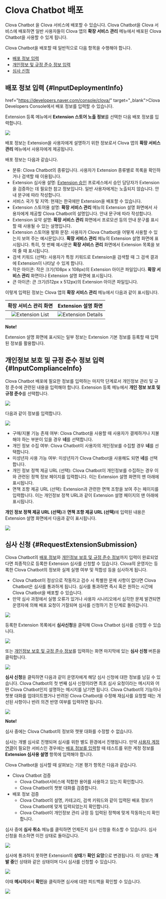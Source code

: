 # Clova Chatbot 배포

Clova Chatbot 을 Clova 서비스에 배포할 수 있습니다. Clova Chatbot을 Clova 서비스에 배포하면 일반 사용자들이 Clova 앱의 **확장 서비스 관리** 메뉴에서 배포된 Clova Chatbot을 사용할 수 있게 됩니다.

Clova Chatbot을 배포할 때 일반적으로 다음 항목을 수행해야 합니다.

* [배포 정보 입력](#InputDeploymentInfo)
* [개인정보 및 규정 준수 정보 입력](#InputComplianceInfo)
* [심사 신청](#RequestExtensionSubmission)

## 배포 정보 입력 {#InputDeploymentInfo}

href="https://developers.naver.com/console/clova/" target="_blank">Clova Developers Console</a>에서 배포 정보를 입력할 수 있습니다.

Extension 등록 메뉴에서 **Extension 스토어 노출 정보**를 선택한 다음 배포 정보를 입력합니다.

![](/DevConsole/Resources/Images/DevConsole-Deployment_Info_Menu.png)

배포 정보는 Extension을 사용자에게 설명하기 위한 정보로서 Clova 앱의 **확장 서비스 관리** 메뉴에서 사용자에게 제공됩니다.

배포 정보는 다음과 같습니다.

* 분류: Clova Chatbot의 종류입니다. 사용자가 Extension 종류별로 목록을 확인하거나 검색할 때 이용됩니다.
* Extension 심사용 설명: [Extension 승인](#RequestExtensionSubmission) 프로세스에서 승인 담당자가 Extension을 검증하는 데 필요한 참고 정보입니다. 일반 사용자에게는 노출되지 않습니다. 안내 문구에 따라 작성합니다.
* 서비스 국가 및 지역: 현재는 한국에만 Extension을 배포할 수 있습니다.
* Extension 스토어용 설명: **확장 서비스 관리** 메뉴의 Extension 설명 화면에서 사용자에게 제공할 Clova Chatbot의 설명입니다. 안내 문구에 따라 작성합니다.
* Extension 요약 설명: **확장 서비스 관리** 화면에서 프로모션 등의 안내 문구를 표시할 때 사용될 수 있는 설명입니다.
* Extension 스토어용 발화 문장: 사용자가 Clova Chatbot을 어떻게 사용할 수 있는지 보여 주는 예시문입니다. **확장 서비스 관리** 메뉴의 Extension 설명 화면에 표시됩니다. 특히, 첫 번째 예시문은 **확장 서비스 관리** 화면에서 Extension 목록을 보여 줄 때 표시됩니다.
* 검색 키워드 (선택): 사용자가 특정 키워드로 Extension을 검색할 때 그 검색 결과에 Extension이 나타날 수 있게 합니다.
* 작은 아이콘: 작은 크기(108px x 108px)의 Extension 아이콘 파일입니다. **확장 서비스 관리** 화면이나 Extension 설명 화면에 표시됩니다.
* 큰 아이콘: 큰 크기(512px x 512px)의 Extension 아이콘 파일입니다.

이렇게 입력된 정보는 Clova 앱의 **확장 서비스 관리** 메뉴에서 다음과 같이 표시됩니다.

|확장 서비스 관리 화면|Extension 설명 화면|
|:-:|:-:|
|![Extension List](/DevConsole/Resources/Images/DevConsole-Store_UI_Example-Extension_Store_Home.png)|![Extension Details](/DevConsole/Resources/Images/DevConsole-Store_UI_Example-Extension_Page.png)|

<div class="note"><p><strong>Note!</strong></p>
<p>Extension 설명 화면에 표시되는 일부 정보는 Extension 기본 정보를 등록할 때 입력된 정보를 활용합니다.</p></div>

## 개인정보 보호 및 규정 준수 정보 입력 {#InputComplianceInfo}

Clova Chatbot 배포에 필요한 정보를 입력하는 마지막 단계로서 개인정보 관리 및 규정 준수에 관련된 내용을 입력해야 합니다. Extension 등록 메뉴에서 **개인 정보 보호 및 규정 준수**를 선택합니다.

![](/DevConsole/Resources/Images/DevConsole-Policy_Menu.png)

다음과 같이 정보를 입력합니다.

![](/DevConsole/Resources/Images/DevConsole-Input_Policy.png)

* 구매/지불 기능 존재 여부: Clova Chatbot을 사용할 때 사용자가 결제하거나 지불해야 하는 부분이 있을 경우 **네**를 선택합니다.
* 개인 정보 수집 여부: Clova Chatbot이 사용자의 개인정보를 수집할 경우 **네**를 선택합니다.
* 미성년자 사용 가능 여부: 미성년자가 Clova Chatbot을 사용해도 되면 **네**를 선택합니다.
* 개인 정보 정책 제공 URL (선택): Clova Chatbot이 개인정보를 수집하는 경우 이와 관련된 정책 정보 페이지를 입력합니다. 이는 Extension 설명 화면의 맨 아래에 표시됩니다.
* 면책 조항 제공 URL (선택): Extension과 관련한 면책 조항을 보여 주는 페이지를 입력합니다. 이는 개인정보 정책 URL과 같이 Extension 설명 페이지의 맨 아래에 표시됩니다.

**개인 정보 정책 제공 URL (선택)**<!-- -->과 **면책 조항 제공 URL (선택)**<!-- -->에 입력된 내용은 Extension 설명 화면에서 다음과 같이 표시됩니다.

![](/DevConsole/Resources/Images/DevConsole-Store_UI_Example-Extension_Policy.png)

## 심사 신청 {#RequestExtensionSubmission}

Clova Chatbot의 [배포 정보](#InputDeploymentInfo)와 [개인정보 보호 및 규정 준수 정보](#InputComplianceInfo)까지 입력이 완료되었다면 최종적으로 등록한 Extension 심사를 신청할 수 있습니다. Clova의 운영자는 등록한 Clova Chatbot의 정보와 실제 실행 여부 및 적합성 등을 심사하게 됩니다.

* Clova Chatbot이 정상으로 작동하고 검수 시 특별한 문제 사항이 없다면 Clova Chatbot은 심사를 통과하게 됩니다. 심사를 통과하면 즉시 혹은 원하는 시간에 Clova Chatbot을 배포할 수 있습니다.
* 만약 심사 과정에서 실행 오류가 있거나 사용자 시나리오에서 심각한 문제 발견되면 운영자에 의해 배포 요청이 거절되며 심사를 신청하기 전 단계로 돌아갑니다.

![](/DevConsole/Resources/Images/DevConsole-Extension_Submission_Process.png)

등록한 Extension 목록에서 **심사신청**을 클릭해 Clova Chatbot 심사를 신청할 수 있습니다.

![](/DevConsole/Resources/Images/DevConsole-Submit_Extension_1.png)

또는 [개인정보 보호 및 규정 준수 정보](#InputComplianceInfo)를 입력하는 화면 마지막에 있는 **심사 신청** 버튼을 클릭합니다.

![](/DevConsole/Resources/Images/DevConsole-Submit_Extension_2.png)

**심사 신청**을 클릭하면 다음과 같이 운영자에게 해당 심사 신청에 대한 정보를 남길 수 있습니다. Clova Chatbot의 첫 번째 심사 신청이라면 최초 심사 요청이라는 메시지와 어떤 Clova Chatbot인지 설명하는 메시지를 남기면 됩니다. Clova Chatbot의 기능이나 챗봇 대화를 업데이트했거나 반려된 Clova Chatbot을 수정해 재심사를 요청할 때는 개선된 사항이나 반려 의견 반영 여부를 입력하면 됩니다.

![](/DevConsole/Resources/Images/DevConsole-Submission_Request_Message.png)

<div class="note"><p><strong>Note!</strong></p>
<p>심사 중에는 Clova Chatbot의 정보와 챗봇 대화를 수정할 수 없습니다.</p></div>

심사는 개별 심사로 진행되며 심사를 위한 별도 환경에서 진행됩니다. 만약 [사용자 계정 연결](/CEK/Guides/Link_User_Account.md)이 필요한 서비스인 경우에는 [배포 정보를 입력](#InputDeploymentInfo)할 때 테스트를 위한 계정 정보를 **Extension 심사용 설명** 항목에 입력해야 합니다.

Clova Chatbot을 심사할 때 살펴보는 기본 평가 항목은 다음과 같습니다.

* Clova Chatbot 검증
  - Clova Chatbot서비스에 적합한 용어를 사용하고 있는지 확인합니다.
  - Clova Chatbot의 챗봇 대화를 검증합니다.
* 배포 정보 검증
  - Clova Chatbot의 설명, 카테고리, 검색 키워드와 같이 입력된 배포 정보가 Clova Chatbot에 맞게 입력되었는지 확인합니다.
  - Clova Chatbot이 개인정보 관리 규정 등 입력된 정책에 맞게 작동하는지 확인합니다.

심사 중에 **심사 취소** 메뉴를 클릭하면 언제든지 심사 신청을 취소할 수 있습니다. 심사 신청을 취소하면 이전 상태로 돌아갑니다.

![](/DevConsole/Resources/Images/DevConsole-Cancel_Submission.png)

심사에 통과하지 못하면 Extension의 **상태**가 **확인 요망**으로 변경됩니다. 이 상태는 **개발 중**인 상태와 같은 상태이며 다시 심사를 신청할 수 있습니다.

![](/DevConsole/Resources/Images/DevConsole-Extension_Submission_Rejected.png)

이때 **메시지**에서 **확인**을 클릭하면 심사에 대한 피드백을 확인할 수 있습니다.

![](/DevConsole/Resources/Images/DevConsole-Show_Submission_Feedback.png)


